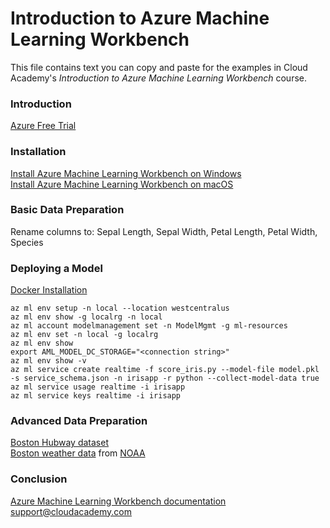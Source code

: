# Introduction to Azure Machine Learning Workbench
This file contains text you can copy and paste for the examples in Cloud Academy's _Introduction to Azure Machine Learning Workbench_ course.  

### Introduction
[Azure Free Trial](https://azure.microsoft.com/free) 

### Installation
[Install Azure Machine Learning Workbench on Windows](https://docs.microsoft.com/en-us/azure/machine-learning/preview/quickstart-installation#install-azure-machine-learning-workbench-on-windows)  
[Install Azure Machine Learning Workbench on macOS](https://docs.microsoft.com/en-us/azure/machine-learning/preview/quickstart-installation#install-azure-machine-learning-workbench-on-macos)  

### Basic Data Preparation
Rename columns to: Sepal Length, Sepal Width, Petal Length, Petal Width, Species  

### Deploying a Model
[Docker Installation](https://docs.docker.com/engine/installation/#desktop)  
```
az ml env setup -n local --location westcentralus
az ml env show -g localrg -n local
az ml account modelmanagement set -n ModelMgmt -g ml-resources
az ml env set -n local -g localrg
az ml env show
export AML_MODEL_DC_STORAGE="<connection string>"
az ml env show -v
az ml service create realtime -f score_iris.py --model-file model.pkl -s service_schema.json -n irisapp -r python --collect-model-data true
az ml service usage realtime -i irisapp
az ml service keys realtime -i irisapp
```

### Advanced Data Preparation
[Boston Hubway dataset](https://s3.amazonaws.com/hubway-data/index.html)  
[Boston weather data](https://azuremluxcdnprod001.blob.core.windows.net/docs/azureml/bikeshare/BostonWeather.csv) from [NOAA](http://www.noaa.gov)  

### Conclusion
[Azure Machine Learning Workbench documentation](https://docs.microsoft.com/azure/machine-learning)  
support@cloudacademy.com
